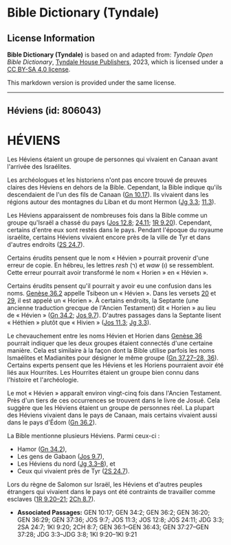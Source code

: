 # Bible Dictionary (Tyndale)

## License Information

**Bible Dictionary (Tyndale)** is based on and adapted from: _Tyndale Open Bible Dictionary_, [Tyndale House Publishers](https://tyndaleopenresources.com/), 2023, which is licensed under a [CC BY-SA 4.0 license](https://creativecommons.org/licenses/by-sa/4.0/legalcode.en).

This markdown version is provided under the same license.



--------------------------------

## Héviens (id: 806043)

HÉVIENS
=======

Les Héviens étaient un groupe de personnes qui vivaient en Canaan avant l'arrivée des Israélites.

Les archéologues et les historiens n'ont pas encore trouvé de preuves claires des Héviens en dehors de la Bible. Cependant, la Bible indique qu'ils descendaient de l'un des fils de Canaan ([Gn 10\.17](https://ref.ly/Gen10:17)). Ils vivaient dans les régions autour des montagnes du Liban et du mont Hermon ([Jg 3\.3](https://ref.ly/Judg3:3); [11\.3](https://ref.ly/Josh11:3)).

Les Héviens apparaissent de nombreuses fois dans la Bible comme un groupe qu'Israël a chassé du pays ([Jos 12\.8](https://ref.ly/Josh12:8); [24\.11](https://ref.ly/Josh24:11); [1R 9\.20](https://ref.ly/1Kgs9:20)). Cependant, certains d'entre eux sont restés dans le pays. Pendant l'époque du royaume israélite, certains Héviens vivaient encore près de la ville de Tyr et dans d'autres endroits ([2S 24\.7](https://ref.ly/2Sam24:7)).

Certains érudits pensent que le nom « Hévien » pourrait provenir d'une erreur de copie. En hébreu, les lettres *resh* (ר) et *waw* (ו) se ressemblent. Cette erreur pourrait avoir transformé le nom « Horien » en « Hévien ».

Certains érudits pensent qu'il pourrait y avoir eu une confusion dans les noms. [Genèse 36\.2](https://ref.ly/Gen36:2) appelle Tsibeon un « Hévien ». Dans les versets [20](https://ref.ly/Gen36:20) et [29](https://ref.ly/Gen36:29), il est appelé un « Horien ». À certains endroits, la Septante (une ancienne traduction grecque de l'Ancien Testament) dit « Horien » au lieu de « Hévien » ([Gn 34\.2](https://ref.ly/Gen34:2); [Jos 9\.7](https://ref.ly/Josh9:7)). D'autres passages dans la Septante lisent « Héthien » plutôt que « Hivien » ([Jos 11\.3](https://ref.ly/Josh11:3); [Jg 3\.3](https://ref.ly/Judg3:3)).

Le chevauchement entre les noms Hévien et Horien dans [Genèse 36](https://ref.ly/Gen36:1-Gen36:43) pourrait indiquer que les deux groupes étaient connectés d'une certaine manière. Cela est similaire à la façon dont la Bible utilise parfois les noms Ismaélites et Madianites pour désigner le même groupe ([Gn 37\.27–28, 36](https://ref.ly/Gen37:27-Gen37:28,Gen37:36)). Certains experts pensent que les Héviens et les Horiens pourraient avoir été liés aux Hourrites. Les Hourrites étaient un groupe bien connu dans l'histoire et l'archéologie.

Le mot « Hévien » apparaît environ vingt\-cinq fois dans l'Ancien Testament. Près d'un tiers de ces occurrences se trouvent dans le livre de Josué. Cela suggère que les Héviens étaient un groupe de personnes réel. La plupart des Héviens vivaient dans le pays de Canaan, mais certains vivaient aussi dans le pays d'Édom ([Gn 36\.2](https://ref.ly/Gen36:2)).

La Bible mentionne plusieurs Héviens. Parmi ceux\-ci :

* Hamor ([Gn 34\.2](https://ref.ly/Gen34:2)),
* Les gens de Gabaon ([Jos 9\.7](https://ref.ly/Josh9:7)),
* Les Héviens du nord ([Jg 3\.3–8](https://ref.ly/Judg3:3-Judg3:8)), et
* Ceux qui vivaient près de Tyr ([2S 24\.7](https://ref.ly/2Sam24:7)).

Lors du règne de Salomon sur Israël, les Héviens et d'autres peuples étrangers qui vivaient dans le pays ont été contraints de travailler comme esclaves ([1R 9\.20–21](https://ref.ly/1Kgs9:20-1Kgs9:21); [2Ch 8\.7](https://ref.ly/2Chr8:7)).

* **Associated Passages:** GEN 10:17; GEN 34:2; GEN 36:2; GEN 36:20; GEN 36:29; GEN 37:36; JOS 9:7; JOS 11:3; JOS 12:8; JOS 24:11; JDG 3:3; 2SA 24:7; 1KI 9:20; 2CH 8:7; GEN 36:1–GEN 36:43; GEN 37:27–GEN 37:28; JDG 3:3–JDG 3:8; 1KI 9:20–1KI 9:21

